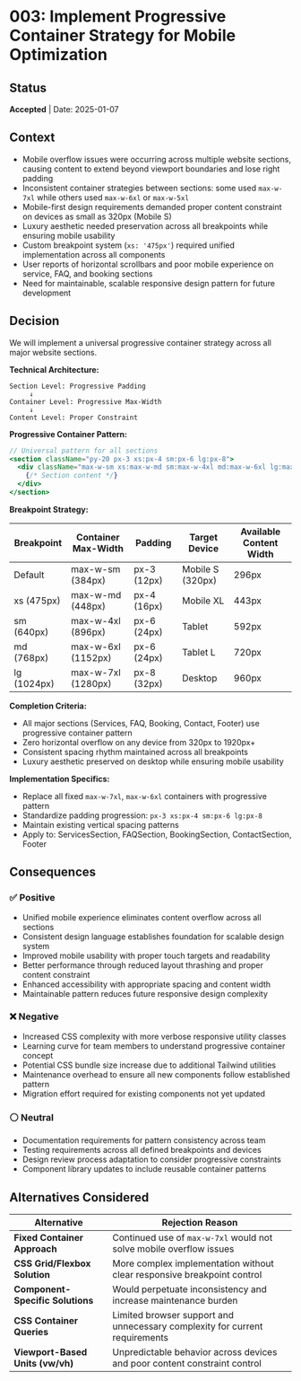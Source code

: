 # 003: Implement Progressive Container Strategy for Mobile Optimization

## Status
**Accepted** | Date: 2025-01-07

## Context
- Mobile overflow issues were occurring across multiple website sections, causing content to extend beyond viewport boundaries and lose right padding
- Inconsistent container strategies between sections: some used `max-w-7xl` while others used `max-w-6xl` or `max-w-5xl`
- Mobile-first design requirements demanded proper content constraint on devices as small as 320px (Mobile S)
- Luxury aesthetic needed preservation across all breakpoints while ensuring mobile usability
- Custom breakpoint system (`xs: '475px'`) required unified implementation across all components
- User reports of horizontal scrollbars and poor mobile experience on service, FAQ, and booking sections
- Need for maintainable, scalable responsive design pattern for future development

## Decision
We will implement a universal progressive container strategy across all major website sections.

**Technical Architecture:**
```
Section Level: Progressive Padding
     ↓
Container Level: Progressive Max-Width
     ↓
Content Level: Proper Constraint
```

**Progressive Container Pattern:**
```jsx
// Universal pattern for all sections
<section className="py-20 px-3 xs:px-4 sm:px-6 lg:px-8">
  <div className="max-w-sm xs:max-w-md sm:max-w-4xl md:max-w-6xl lg:max-w-7xl mx-auto">
    {/* Section content */}
  </div>
</section>
```

**Breakpoint Strategy:**

| Breakpoint | Container Max-Width | Padding | Target Device | Available Content Width |
|------------|-------------------|---------|---------------|------------------------|
| Default | max-w-sm (384px) | px-3 (12px) | Mobile S (320px) | 296px |
| xs (475px) | max-w-md (448px) | px-4 (16px) | Mobile XL | 443px |
| sm (640px) | max-w-4xl (896px) | px-6 (24px) | Tablet | 592px |
| md (768px) | max-w-6xl (1152px) | px-6 (24px) | Tablet L | 720px |
| lg (1024px) | max-w-7xl (1280px) | px-8 (32px) | Desktop | 960px |

**Completion Criteria:**
- All major sections (Services, FAQ, Booking, Contact, Footer) use progressive container pattern
- Zero horizontal overflow on any device from 320px to 1920px+
- Consistent spacing rhythm maintained across all breakpoints
- Luxury aesthetic preserved on desktop while ensuring mobile usability

**Implementation Specifics:**
- Replace all fixed `max-w-7xl`, `max-w-6xl` containers with progressive pattern
- Standardize padding progression: `px-3 xs:px-4 sm:px-6 lg:px-8`
- Maintain existing vertical spacing patterns
- Apply to: ServicesSection, FAQSection, BookingSection, ContactSection, Footer

## Consequences

### ✅ Positive
- Unified mobile experience eliminates content overflow across all sections
- Consistent design language establishes foundation for scalable design system
- Improved mobile usability with proper touch targets and readability
- Better performance through reduced layout thrashing and proper content constraint
- Enhanced accessibility with appropriate spacing and content width
- Maintainable pattern reduces future responsive design complexity

### ❌ Negative
- Increased CSS complexity with more verbose responsive utility classes
- Learning curve for team members to understand progressive container concept
- Potential CSS bundle size increase due to additional Tailwind utilities
- Maintenance overhead to ensure all new components follow established pattern
- Migration effort required for existing components not yet updated

### ⚪ Neutral
- Documentation requirements for pattern consistency across team
- Testing requirements across all defined breakpoints and devices
- Design review process adaptation to consider progressive constraints
- Component library updates to include reusable container patterns

## Alternatives Considered

| Alternative | Rejection Reason |
|-------------|------------------|
| **Fixed Container Approach** | Continued use of `max-w-7xl` would not solve mobile overflow issues |
| **CSS Grid/Flexbox Solution** | More complex implementation without clear responsive breakpoint control |
| **Component-Specific Solutions** | Would perpetuate inconsistency and increase maintenance burden |
| **CSS Container Queries** | Limited browser support and unnecessary complexity for current requirements |
| **Viewport-Based Units (vw/vh)** | Unpredictable behavior across devices and poor content constraint control |
